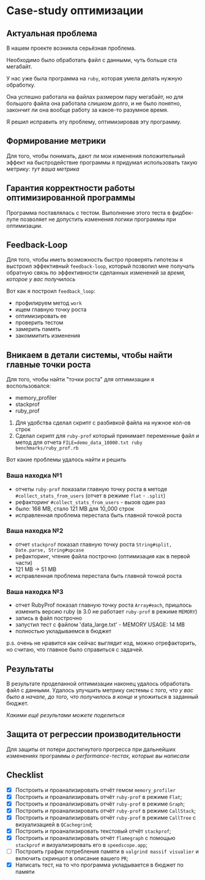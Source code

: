 # Case-study оптимизации

## Актуальная проблема
В нашем проекте возникла серьёзная проблема.

Необходимо было обработать файл с данными, чуть больше ста мегабайт.

У нас уже была программа на `ruby`, которая умела делать нужную обработку.

Она успешно работала на файлах размером пару мегабайт, но для большого файла она работала слишком долго, и не было понятно, закончит ли она вообще работу за какое-то разумное время.

Я решил исправить эту проблему, оптимизировав эту программу.

## Формирование метрики
Для того, чтобы понимать, дают ли мои изменения положительный эффект на быстродействие программы я придумал использовать такую метрику: *тут ваша метрика*

## Гарантия корректности работы оптимизированной программы
Программа поставлялась с тестом. Выполнение этого теста в фидбек-лупе позволяет не допустить изменения логики программы при оптимизации.

## Feedback-Loop
Для того, чтобы иметь возможность быстро проверять гипотезы я выстроил эффективный `feedback-loop`, который позволил мне получать обратную связь по эффективности сделанных изменений за *время, которое у вас получилось*

Вот как я построил `feedback_loop`: 
- профилируем метод `work`
- ищем главную точку роста
- оптимизировать ее
- проверить тестом
- замерить память
- закоммитить изменения

## Вникаем в детали системы, чтобы найти главные точки роста
Для того, чтобы найти "точки роста" для оптимизации я воспользовался:
- memory_profiler
- stackprof
- ruby_prof

1. Для удобства сделал скрипт с разбивкой файла на нужное кол-ов строк
2. Сделал скрипт для `ruby-prof` который принимает переменные файл и метод для отчета
   `FILE=demo_data_10000.txt ruby benchmarks/ruby_prof.rb`

Вот какие проблемы удалось найти и решить

### Ваша находка №1
- отчеты `ruby-prof` показали главную точку роста в методе `#collect_stats_from_users` (отчет в режиме `flat` - `.split`)
- рефакторинг `#collect_stats_from_users` - вызов один раз
- было: 168 MB, стало 121 MB для 10_000 строк
- исправленная проблема перестала быть главной точкой роста

### Ваша находка №2
- отчет `stackprof` показал главную точку роста `String#split, Date.parse, String#upcase`
- рефакторинг, чтение файла построчно (оптимизация как в первой части)
- 121 MB -> 51 MB
- исправленная проблема перестала быть главной точкой роста

### Ваша находка №3
- отчет RubyProf показал главную точку роста `Array#each`, пришлось изменить версию ruby (в 3.0 не работает `ruby-prof` в режиме `MEMORY`)
- запись в файл построчно
- запустил тест с файлом 'data_large.txt' - MEMORY USAGE: 14 MB
- полностью укладываемся в бюджет

p.s. очень не нравится как сейчас выглядит код, можно отрефакторить, но считаю, что главное было справиться с задачей.

## Результаты
В результате проделанной оптимизации наконец удалось обработать файл с данными.
Удалось улучшить метрику системы с *того, что у вас было в начале, до того, что получилось в конце* и уложиться в заданный бюджет.

*Какими ещё результами можете поделиться*

## Защита от регрессии производительности
Для защиты от потери достигнутого прогресса при дальнейших изменениях программы *о performance-тестах, которые вы написали*

## Checklist
- [x] Построить и проанализировать отчёт гемом `memory_profiler`
- [x] Построить и проанализировать отчёт `ruby-prof` в режиме `Flat`;
- [x] Построить и проанализировать отчёт `ruby-prof` в режиме `Graph`;
- [x] Построить и проанализировать отчёт `ruby-prof` в режиме `CallStack`;
- [x] Построить и проанализировать отчёт `ruby-prof` в режиме `CallTree` c визуализацией в `QCachegrind`;
- [x] Построить и проанализировать текстовый отчёт `stackprof`;
- [x] Построить и проанализировать отчёт `flamegraph` с помощью `stackprof` и визуализировать его в `speedscope.app`;
- [ ] Построить график потребления памяти в `valgrind massif visualier` и включить скриншот в описание вашего `PR`;
- [x] Написать тест, на то что программа укладывается в бюджет по памяти
